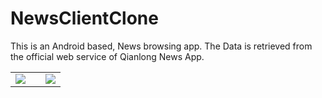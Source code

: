 # NewsClientClone
This is an Android based, News browsing app. The Data is retrieved from the official web service of Qianlong News App. 


<table>
  <tr>
    <td style="margin:20px"><img src="https://cloud.githubusercontent.com/assets/8778657/5658935/1a189782-975e-11e4-8914-eea9ce050d89.png" /></td>
    <td></td>
    <td style="margin:20px"><img src="https://cloud.githubusercontent.com/assets/8778657/5658936/1a1a1ddc-975e-11e4-916f-9e58fa1866c1.png" /></td>
  </tr>
</table>

